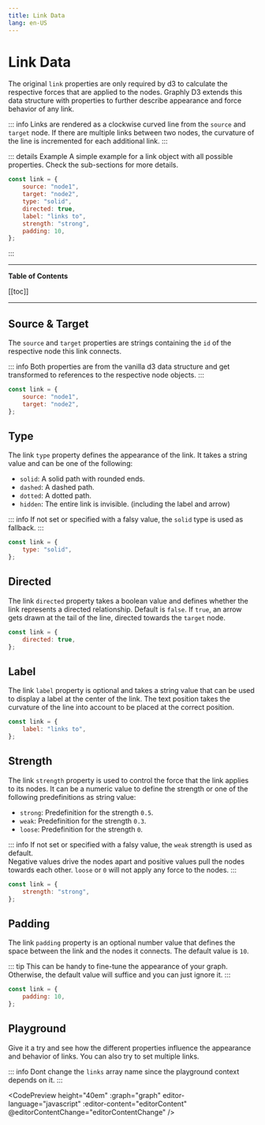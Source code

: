 ```yaml
---
title: Link Data
lang: en-US
---
```


# Link Data

The original `link` properties are only required by d3 to calculate the respective forces that are applied to the nodes.
Graphly D3 extends this data structure with properties to further describe appearance and force behavior of any link.

::: info
Links are rendered as a clockwise curved line from the `source` and `target` node.
If there are multiple links between two nodes, the curvature of the line is incremented for each additional link.
:::

::: details Example
A simple example for a link object with all possible properties. Check the sub-sections for more details.

```js
const link = {
	source: "node1",
	target: "node2",
	type: "solid",
	directed: true,
	label: "links to",
	strength: "strong",
	padding: 10,
};
```

:::

---

**Table of Contents**

[[toc]]

---

## Source & Target

The `source` and `target` properties are strings containing the `id` of the respective node this link connects.

::: info
Both properties are from the vanilla d3 data structure and get transformed to references to the respective node objects.
:::

```js
const link = {
	source: "node1",
	target: "node2",
};
```

## Type

The link `type` property defines the appearance of the link. It takes a string value and can be one of the following:

-   `solid`: A solid path with rounded ends.
-   `dashed`: A dashed path.
-   `dotted`: A dotted path.
-   `hidden`: The entire link is invisible. (including the label and arrow)

::: info
If not set or specified with a falsy value, the `solid` type is used as fallback.
:::

```js
const link = {
	type: "solid",
};
```

## Directed

The link `directed` property takes a boolean value and defines whether the link represents a directed relationship.
Default is `false`. If `true`, an arrow gets drawn at the tail of the line, directed towards the `target` node.

```js
const link = {
	directed: true,
};
```

## Label

The link `label` property is optional and takes a string value that can be used to display a label at the center of the link.
The text position takes the curvature of the line into account to be placed at the correct position.

```js
const link = {
	label: "links to",
};
```

## Strength

The link `strength` property is used to control the force that the link applies to its nodes.
It can be a numeric value to define the strength or one of the following predefinitions as string value:

-   `strong`: Predefinition for the strength `0.5`.
-   `weak`: Predefinition for the strength `0.3`.
-   `loose`: Predefinition for the strength `0`.

::: info
If not set or specified with a falsy value, the `weak` strength is used as default.  
Negative values drive the nodes apart and positive values pull the nodes towards each other.
`loose` or `0` will not apply any force to the nodes.
:::

```js
const link = {
	strength: "strong",
};
```

## Padding

The link `padding` property is an optional number value that defines the space between the link and the nodes it connects.
The default value is `10`.

::: tip
This can be handy to fine-tune the appearance of your graph.
Otherwise, the default value will suffice and you can just ignore it.
:::

```js
const link = {
	padding: 10,
};
```

## Playground

Give it a try and see how the different properties influence the appearance and behavior of links.
You can also try to set multiple links.

::: info
Dont change the `links` array name since the playground context depends on it.
:::

<CodePreview height="40em" :graph="graph" editor-language="javascript" :editor-content="editorContent" @editorContentChange="editorContentChange" />

<script setup>
import { ref, onMounted } from "vue";
import CodePreview from "../components/CodePreview.vue";
let graph = ref({
	nodes: [
		{
			id: "node1",
			shape: {
				type: "hexagon",
				scale: 1,
			},
			x: -150,
			y: 30,
		},
		{
			id: "node2",
			shape: {
				type: "hexagon",
				scale: 1,
			},
			x: 150,
			y: -30,
		},
	],
	links: [],
	hasUpdate: false,
});

let editorContent = [
	"const links = [",
	"	{",
	"		source: \"node1\",",
	"		target: \"node2\",",
	"		type: \"solid\",",
	"		directed: true,",
	"		label: \"links to\",",
	"		strength: \"strong\",",
	"		padding: 10,",
	"	},",
	"];",
].join("\n");

function editorContentChange(value) {
	const l = parseLinks(value);
	newLinks = l;
	lastChange = Date.now();
	changes = true;
}

function parseLinks(code) {
	var constructorCode = code + "\nlinks;";
	const value = eval(constructorCode);
	return value;
}

let changes = false;
let lastChange = Date.now();
let newLinks = [];
function updateGraph(l) {
	graph.value.links = l;
	graph.value.hasUpdate = true;
}

onMounted(() => {
	const l = parseLinks(editorContent);
	updateGraph(l);
	setInterval(() => {
		if (changes && Date.now() - lastChange > 1000) {
			updateGraph(newLinks);
			changes = false;
		}
	}, 100);
})
</script>
